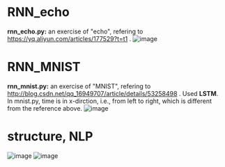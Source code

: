 # RNN_echo  
**rnn_echo.py:** an exercise of "echo", refering to https://yq.aliyun.com/articles/177529?t=t1 . 
![image](https://github.com/Menglinucas/RNN_echo_MNIST/blob/master/RNN.PNG)

# RNN_MNIST
**rnn_mnist.py:** an exercise of "MNIST", refering to http://blog.csdn.net/qq_16949707/article/details/53258498 . Used **LSTM**.  
In mnist.py, time is in x-dirction, i.e., from left to right, which is different from the reference above.
![image](https://github.com/Menglinucas/RNN_echo_MNIST/blob/master/LSTM.PNG)

# structure, NLP
![image](https://github.com/Menglinucas/RNN_echo_MNIST/blob/master/RNN.PNG)
![image](https://github.com/Menglinucas/RNN_echo_MNIST/blob/master/RNN.jpg)
